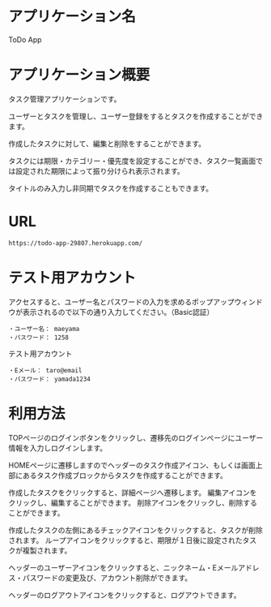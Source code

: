 # アプリケーション名

ToDo App

# アプリケーション概要

タスク管理アプリケーションです。

ユーザーとタスクを管理し、ユーザー登録をするとタスクを作成することができます。

作成したタスクに対して、編集と削除をすることができます。

タスクには期限・カテゴリー・優先度を設定することができ、タスク一覧画面では設定された期限によって振り分けられ表示されます。

タイトルのみ入力し非同期でタスクを作成することもできます。


# URL

    https://todo-app-29807.herokuapp.com/

# テスト用アカウント

アクセスすると、ユーザー名とパスワードの入力を求めるポップアップウィンドウが表示されるので以下の通り入力してください。（Basic認証）

    ・ユーザー名： maeyama
    ・パスワード： 1258

テスト用アカウント

    ・Eメール： taro@email
    ・パスワード： yamada1234

# 利用方法

TOPページのログインボタンをクリックし、遷移先のログインページにユーザー情報を入力しログインします。

HOMEページに遷移しますのでヘッダーのタスク作成アイコン、もしくは画面上部にあるタスク作成ブロックからタスクを作成することができます。

作成したタスクをクリックすると、詳細ページへ遷移します。
編集アイコンをクリックし、編集することができます。
削除アイコンをクリックし、削除することができます。

作成したタスクの左側にあるチェックアイコンをクリックすると、タスクが削除されます。
ループアイコンをクリックすると、期限が１日後に設定されたタスクが複製されます。

ヘッダーのユーザーアイコンをクリックすると、ニックネーム・Eメールアドレス・パスワードの変更及び、アカウント削除ができます。

ヘッダーのログアウトアイコンをクリックすると、ログアウトできます。